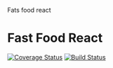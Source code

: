 Fats food react
# Fast Food React

[![Coverage Status](https://coveralls.io/repos/github/KicaRonaldOkello/Fast-Food-React1/badge.svg?branch=master)](https://coveralls.io/github/KicaRonaldOkello/Fast-Food-React1?branch=master)
[![Build Status](https://travis-ci.org/KicaRonaldOkello/Fast-Food-React1.svg?branch=develop)](https://travis-ci.org/KicaRonaldOkello/Fast-Food-React1)
